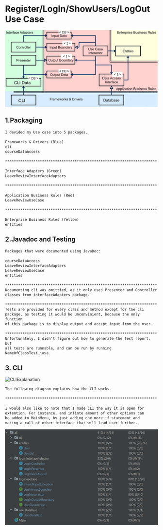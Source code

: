 # Register/LogIn/ShowUsers/LogOut Use Case

![CAExplanation](images/CAExplanation.png)

 ## 1.Packaging

    I devided my Use case into 5 packages.
    
    Frameworks & Drivers (Blue)
    cli
    courseDataAccess
    
    **********************************************************************
    
    Interface Adapters (Green)
    LeaveReviewInterfaceAdapters

    **********************************************************************

    Application Business Rules (Red)
    LeaveReviewUseCase

    **********************************************************************

    Enterprise Business Rules (Yellow)
    entities
    


## 2.Javadoc and Testing
    
    Packages that were documented using JavaDoc:

    courseDataAccess
    LeaveReviewInterfaceAdapters
    LeaveReviewUseCase
    entities
    
    **********************************************************************
    Documenting cli was omittied, as it only uses Presenter and Controller
    classes from interfaceAdapters package.

    **********************************************************************
    Tests are provided for every class and method except for the cli
    package, as testing it would be unconvinient, because the only function
    of this package is to display output and accept input from the user.

    **********************************************************************
    Unfortunately, I didn't figure out how to generate the test report, but
    all tests are runnable, and can be run by running NameOfClassTest.java.
    



## 3. CLI

![CLIExplanation](images/CLIExplanation.jpg)

    The following diagram explains how the CLI works.

    **********************************************************************

    I would also like to note that I made CLI the way it is open for 
    extention. For instance, and infinte amount of other options can
    be added to MainMenu, by just adding one more if statement and
    making a call of other interface that will lead user further.


![CAExplanation](images/TestReport.png)

